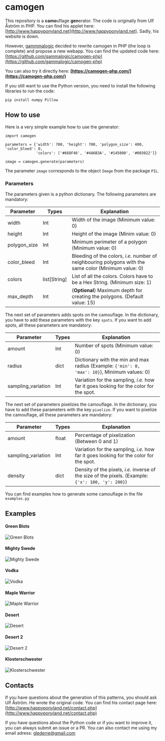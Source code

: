 # camogen

This repository is a **camo**uflage **gen**erator. The code is originally from Ulf Åström in PHP. You can find 
his applet here: [http://www.happyponyland.net](http://www.happyponyland.net). Sadly, his website is down. 

However, [gammmalogic](https://github.com/gammalogic) decided to rewrite camogen in PHP (the loop is complete) and propose a new webapp. You can find the updated code here: [https://github.com/gammalogic/camogen-php](https://github.com/gammalogic/camogen-php) 

You can also try it directly here: **[https://camogen-php.com/](https://camogen-php.com/)**

If you still want to use the Python version, you need to install the following libraries to run the code:
```
pip install numpy Pillow
```

## How to use

Here is a very simple example how to use the generator:

```[python]
import camogen

parameters = {'width': 700, 'height': 700, 'polygon_size': 400, 'color_bleed': 0,
              'colors': ['#668F46', '#4A6B3A', '#145000', '#003022']}

image = camogen.generate(parameters)
```
The parameter `image` corresponds to the object `Image` from the package `PIL`.

### Parameters

The parameters given is a python dictionary. The following parameters are mandatory:

| Parameter    | Types        |  Explanation                                                                                          |
| ------------ | ------------ | ----------------------------------------------------------------------------------------------------- |
| width        | Int          | Width of the image (Minimum value: 0)                                                                 |
| height       | Int          | Height of the image (Minim value: 0)                                                                  |
| polygon_size | Int          | Minimum perimeter of a polygon (Minimum value: 0)                                                     |
| color_bleed  | Int          | Bleeding of the colors, *i.e.* number of neighbouring polygons with the same color (Minimum value: 0) |
| colors       | list[String] | List of all the colors. Colors have to be a Hex String. (Minimum size: 1)                             |
| max_depth    | Int          | (**Optional**) Maximum depth for creating the polygons. (Default value: 15)                           |

The next set of parameters adds spots on the camouflage. In the dictionary, you have to add these parameters with the key
`spots`. If you want to add spots, all these parameters are mandatory:

| Parameter          | Types |  Explanation                                                                                  |
| ------------------ | ----- | --------------------------------------------------------------------------------------------- |
| amount             | Int   | Number of spots (Minimum value: 0)                                                            |
| radius             | dict  | Dictionary with the min and max radius (Example: `{'min': 0, 'max': 10}`), Minimum values: 0) |
| sampling_variation | Int   | Variation for the sampling, *i.e.* how far it goes looking for the color for the spot.  |

The next set of parameters pixelizes the camouflage. In the dictionary, you have to add these parameters with the key
`pixelize`. If you want to pixelize the camouflage, all these parameters are mandatory:

| Parameter          | Types |  Explanation                                                                                       |
| ------------------ | ----- | -------------------------------------------------------------------------------------------------- |
| amount             | float | Percentage of pixelization (Between 0 and 1)                                                       |
| sampling_variation | Int   | Variation for the sampling, *i.e.* how far it goes looking for the color for the spot.             |
| density            | dict  | Density of the pixels, *i.e.* inverse of the size of the pixels. (Example: `{'x': 100, 'y': 200}`) |

You can find examples how to generate some camouflage in the file `examples.py`

## Examples

#### Green Blots
![Green Blots](./images/green_blots.png)

#### Mighty Swede
![Mighty Swede](./images/mighty_swede.png)

#### Vodka
![Vodka](./images/vodka.png)

#### Maple Warrior
![Maple Warrior](./images/maple_warrior.png)

#### Desert
![Desert](./images/desert.png)

#### Desert 2
![Desert 2](./images/desert2.png)

#### Klosterschwester
![Klosterschwester](./images/klosterschwester.png)

## Contacts

If you have questions about the generation of this patterns, you should ask Ulf Åström. He wrote the original code. You 
can find his contact page here: [http://www.happyponyland.net/contact.php](http://www.happyponyland.net/contact.php)

If you have questions about the Python code or if you want to improve it, you can always submit an issue or a PR. You can 
also contact me using my email adress: [glederre@gmail.com](mailto:glederre@gmail.com)
